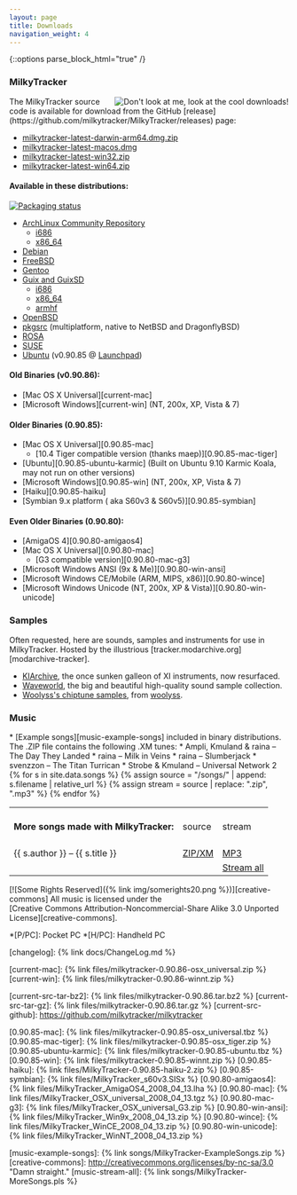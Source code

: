 ```yaml
---
layout: page
title: Downloads
navigation_weight: 4
---
```

{::options parse_block_html="true" /}

### MilkyTracker

<div class="section">
<img src="{% link img/128xreflection.png %}" style="float: right;" alt="Don't look at me, look at the cool downloads!" />
The MilkyTracker source code is available for download from the GitHub [release](https://github.com/milkytracker/MilkyTracker/releases) page:

* [milkytracker-latest-darwin-arm64.dmg.zip](https://github.com/milkytracker/MilkyTracker/releases/tag/v1.03.00)
* [milkytracker-latest-macos.dmg](https://github.com/milkytracker/MilkyTracker/releases/tag/v1.03.00)
* [milkytracker-latest-win32.zip](https://github.com/milkytracker/MilkyTracker/releases/tag/v1.03.00)
* [milkytracker-latest-win64.zip](https://github.com/milkytracker/MilkyTracker/releases/tag/v1.03.00)

#### Available in these distributions:

[![Packaging status](https://repology.org/badge/vertical-allrepos/milkytracker.svg)](https://repology.org/project/milkytracker/versions)

* [ArchLinux Community Repository][dist-aur]
  * [i686][dist-aur-i686]
  * [x86_64][dist-aur-x86_64]
* [Debian][dist-debian]
* [FreeBSD][dist-freebsd]
* [Gentoo][dist-gentoo]
* [Guix and GuixSD][dist-guix]
  * [i686][dist-guix-i686]
  * [x86_64][dist-guix-x86_64]
  * [armhf][dist-guix-armhf]
* [OpenBSD][dist-openbsd]
* [pkgsrc][dist-pkgsrc] (multiplatform, native to NetBSD and DragonflyBSD)
* [ROSA][dist-rosa]
* [SUSE][dist-suse]
* [Ubuntu][dist-ubuntu] (v0.90.85 @ [Launchpad][dist-launchpad])

#### Old Binaries (v0.90.86):
  * [Mac OS X Universal][current-mac]
  * [Microsoft Windows][current-win] (NT, 200x, XP, Vista &amp; 7)

#### Older Binaries (0.90.85):
  * [Mac OS X Universal][0.90.85-mac]
      * [10.4 Tiger compatible version (thanks maep)][0.90.85-mac-tiger]
  * [Ubuntu][0.90.85-ubuntu-karmic] (Built on Ubuntu 9.10 Karmic Koala, may not run on other versions)
  * [Microsoft Windows][0.90.85-win] (NT, 200x, XP, Vista &amp; 7)
  * [Haiku][0.90.85-haiku]
  * [Symbian 9.x platform ( aka S60v3 & S60v5)][0.90.85-symbian]

#### Even Older Binaries (0.90.80):
  * [AmigaOS 4][0.90.80-amigaos4]
  * [Mac OS X Universal][0.90.80-mac]
      * [G3 compatible version][0.90.80-mac-g3]
  * [Microsoft Windows ANSI (9x &amp; Me)][0.90.80-win-ansi]
  * [Microsoft Windows CE/Mobile (ARM, MIPS, x86)][0.90.80-wince]
  * [Microsoft Windows Unicode (NT, 200x, XP &amp; Vista)][0.90.80-win-unicode]
</div>

### Samples
<div class="section">
Often requested, here are sounds, samples and instruments for use in MilkyTracker. Hosted by the illustrious [tracker.modarchive.org][modarchive-tracker].

  * [KIArchive][samples-kiarchive], the once sunken galleon of XI instruments, now resurfaced.
  * [Waveworld][samples-waveworld], the big and beautiful high-quality sound sample collection.
  * [Woolyss's chiptune samples][samples-woolyss], from [woolyss][Woolyss].
</div>

### Music
<div class="section">
  * [Example songs][music-example-songs] included in binary distributions. The .ZIP file contains the following .XM tunes:
      * Ampli, Kmuland &amp; raina &ndash; The Day They Landed
      * raina &ndash; Milk in Veins
      * raina &ndash; Slumberjack
      * svenzzon &ndash; The Titan Turrican
      * Strobe &amp; Kmuland &ndash; Universal Network 2

<table class="songs">
  <tr>
    <td><h4>More songs made with MilkyTracker:</h4></td>
    <td>source</td>
    <td>stream</td>
  </tr>
{% for s in site.data.songs %}
{% assign source = "/songs/" | append: s.filename | relative_url %}
{% assign stream = source | replace: ".zip", ".mp3" %}
  <tr>
    <td>{{ s.author }} &ndash; {{ s.title }}</td>
    <td><a href="{{ source }}">ZIP/XM</a></td>
    <td><a href="{{ stream }}">MP3</a></td>
  </tr>
{% endfor %}
  <tr>
    <td></td>
    <td></td>
    <td><a href="{% link songs/MilkyTracker-MoreSongs.pls%}">Stream all</a></td>
  </tr>
</table>

[![Some Rights Reserved]({% link img/somerights20.png %})][creative-commons]
All music is licensed under the  
[Creative Commons Attribution-Noncommercial-Share Alike 3.0 Unported License][creative-commons].
</div>

<!--
### MilkyPlay
<div class="section">
#### The mobile office module player experience:

  * [Windows CE (ARM/MIPS/x86)](#) for P/PC, H/PC &amp; Gizmondo
</div>

### MilkyPlayer PSP
<div class="section">
#### What it says on the carton, and then some.

Fill your PlayStation Portable with the milky goodness of a kickass module player with faptastic widescreen graphics.

  * [PlayStation Portable firmware v3.1x/1.5](#)
</div>
-->

*[P/PC]: Pocket PC
*[H/PC]: Handheld PC

[changelog]: {% link docs/ChangeLog.md %}

[current-mac]: {% link files/milkytracker-0.90.86-osx_universal.zip %}
[current-win]: {% link files/milkytracker-0.90.86-winnt.zip %}

[dist-aur]: http://www.archlinux.org/packages/?q=milkytracker
[dist-aur-i686]: http://www.archlinux.org/packages/community/i686/milkytracker/
[dist-aur-x86_64]: http://www.archlinux.org/packages/community/x86_64/milkytracker/
[dist-debian]: http://packages.debian.org/sid/milkytracker
[dist-freebsd]: http://www.freshports.org/audio/milkytracker/
[dist-gentoo]: http://packages.gentoo.org/package/media-sound/milkytracker
[dist-guix]: https://www.gnu.org/software/guix/packages/m.html
[dist-guix-x86_64]: https://hydra.gnu.org/job/gnu/master/milkytracker-1.0.0.x86_64-linux
[dist-guix-i686]: https://hydra.gnu.org/job/gnu/master/milkytracker-1.0.0.i686-linux
[dist-guix-armhf]: https://hydra.gnu.org/job/gnu/master/milkytracker-1.0.0.armhf-linux
[dist-openbsd]: http://openports.se/audio/milkytracker
[dist-pkgsrc]: http://pkgsrc-wip.sf.net/
[dist-rosa]: http://modarchive.org/index.php?topic=3331.0
[dist-suse]: http://packman.links2linux.de/package/MilkyTracker
[dist-ubuntu]: http://packages.ubuntu.com/milkytracker
[dist-launchpad]: https://launchpad.net/~philip5/+archive/extra

[current-src-tar-bz2]: {% link files/milkytracker-0.90.86.tar.bz2 %}
[current-src-tar-gz]: {% link files/milkytracker-0.90.86.tar.gz %}
[current-src-github]: https://github.com/milkytracker/milkytracker

[0.90.85-mac]: {% link files/milkytracker-0.90.85-osx_universal.tbz %}
[0.90.85-mac-tiger]: {% link files/milkytracker-0.90.85-osx_tiger.zip %}
[0.90.85-ubuntu-karmic]: {% link files/milkytracker-0.90.85-ubuntu.tbz %}
[0.90.85-win]: {% link files/milkytracker-0.90.85-winnt.zip %}
[0.90.85-haiku]: {% link files/MilkyTracker-0.90.85-haiku-2.zip %}
[0.90.85-symbian]: {% link files/MilkyTracker_s60v3.SISx %}
[0.90.80-amigaos4]: {% link files/MilkyTracker_AmigaOS4_2008_04_13.lha %}
[0.90.80-mac]: {% link files/MilkyTracker_OSX_universal_2008_04_13.tgz %}
[0.90.80-mac-g3]: {% link files/MilkyTracker_OSX_universal_G3.zip %}
[0.90.80-win-ansi]: {% link files/MilkyTracker_Win9x_2008_04_13.zip %}
[0.90.80-wince]: {% link files/MilkyTracker_WinCE_2008_04_13.zip %}
[0.90.80-win-unicode]: {% link files/MilkyTracker_WinNT_2008_04_13.zip %}

[modarchive-tracker]: http://tracker.modarchive.org
[samples-kiarchive]: http://tracker.modarchive.org/torrents/kiarchive.zip.torrent
[samples-waveworld]: http://tracker.modarchive.org/torrents/TMA-waveworld.zip.torrent
[samples-woolyss]: http://tracker.modarchive.org/torrents/woolyss-chiptune-samples.zip.torrent
[woolyss]: http://woolyss.com

[music-example-songs]: {% link songs/MilkyTracker-ExampleSongs.zip %}
[creative-commons]: http://creativecommons.org/licenses/by-nc-sa/3.0 "Damn straight."
[music-stream-all]: {% link songs/MilkyTracker-MoreSongs.pls %}
